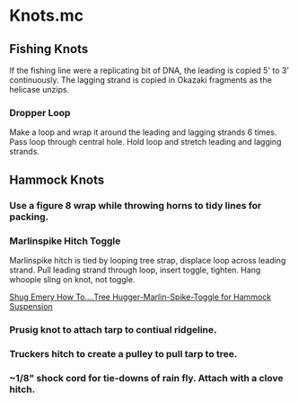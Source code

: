 # Knots.mc

## Fishing Knots

If the fishing line were a replicating bit of DNA, 
the leading is copied 5' to 3' continuously.
The lagging strand is copied in Okazaki fragments as the helicase unzips.

### Dropper Loop 

Make a loop and wrap it around the leading and lagging strands 6 times.
Pass loop through central hole. Hold loop and stretch leading and lagging strands.

## Hammock Knots

### Use a figure 8 wrap while throwing horns to tidy lines for packing.

### Marlinspike Hitch Toggle
Marlinspike hitch is tied by looping tree strap, displace loop across leading strand. 
Pull leading strand through loop, insert toggle, tighten. Hang whoopie sling on knot, 
not toggle.

[Shug Emery How To....Tree Hugger-Marlin-Spike-Toggle for Hammock Suspension](https://youtu.be/giumWY1zknU)

### Prusig knot to attach tarp to contiual ridgeline.

### Truckers hitch to create a pulley to pull tarp to tree.

### ~1/8" shock cord for tie-downs of rain fly. Attach with a clove hitch.

